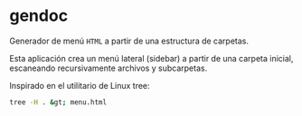 # gendoc
Generador de menú <code>HTML</code> a partir de una estructura de carpetas.

Esta aplicación crea un menú lateral (sidebar) a partir de una carpeta inicial, escaneando recursivamente archivos y subcarpetas.

Inspirado en el utilitario de Linux tree:

```bash
tree -H . &gt; menu.html
```

